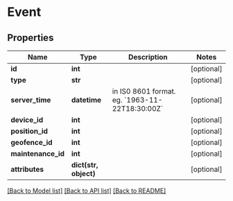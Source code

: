 # Event

## Properties
Name | Type | Description | Notes
------------ | ------------- | ------------- | -------------
**id** | **int** |  | [optional] 
**type** | **str** |  | [optional] 
**server_time** | **datetime** | in IS0 8601 format. eg. &#x60;1963-11-22T18:30:00Z&#x60; | [optional] 
**device_id** | **int** |  | [optional] 
**position_id** | **int** |  | [optional] 
**geofence_id** | **int** |  | [optional] 
**maintenance_id** | **int** |  | [optional] 
**attributes** | **dict(str, object)** |  | [optional] 

[[Back to Model list]](../README.md#documentation-for-models) [[Back to API list]](../README.md#documentation-for-api-endpoints) [[Back to README]](../README.md)


